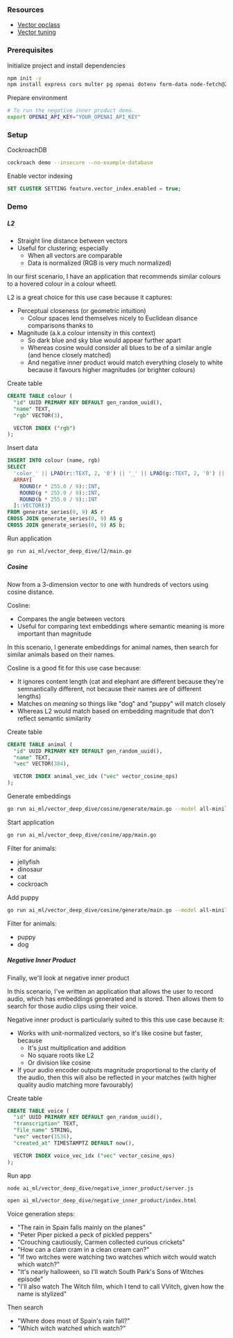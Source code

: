 ### Resources

* [Vector opclass](https://www.cockroachlabs.com/docs/v25.3/vector-indexes#specify-an-opclass)
* [Vector tuning](https://www.cockroachlabs.com/docs/v25.3/vector-indexes#tune-vector-indexes)

### Prerequisites

Initialize project and install dependencies

```sh
npm init -y
npm install express cors multer pg openai dotenv form-data node-fetch@2
```

Prepare environment

```sh
# To run the negative inner product demo.
export OPENAI_API_KEY="YOUR_OPENAI_API_KEY" 
```

### Setup

CockroachDB

```sh
cockroach demo --insecure --no-example-database
```

Enable vector indexing

```sql
SET CLUSTER SETTING feature.vector_index.enabled = true;
```

### Demo

##### L2

* Straight line distance between vectors
* Useful for clustering; especially
  * When all vectors are comparable
  * Data is normalized (RGB is very much normalized)

In our first scenario, I have an application that recommends similar colours to a hovered colour in a colour wheetl.

L2 is a great choice for this use case because it captures:
* Perceptual closeness (or geometric intuition)
  * Colour spaces lend themselves nicely to Euclidean disance comparisons thanks to
* Magnitude (a.k.a colour intensity in this context)
  * So dark blue and sky blue would appear further apart
  * Whereas cosine would consider all blues to be of a similar angle (and hence closely matched)
  * And negative inner product would match everything closely to white because it favours higher magnitudes (or brighter colours)

Create table

```sql
CREATE TABLE colour (
  "id" UUID PRIMARY KEY DEFAULT gen_random_uuid(),
  "name" TEXT,
  "rgb" VECTOR(3),

  VECTOR INDEX ("rgb")
);
```

Insert data

```sql
INSERT INTO colour (name, rgb) 
SELECT 
  'color_' || LPAD(r::TEXT, 2, '0') || '_' || LPAD(g::TEXT, 2, '0') || '_' || LPAD(b::TEXT, 2, '0'), 
  ARRAY[
    ROUND(r * 255.0 / 9)::INT, 
    ROUND(g * 255.0 / 9)::INT, 
    ROUND(b * 255.0 / 9)::INT
  ]::VECTOR(3) 
FROM generate_series(0, 9) AS r 
CROSS JOIN generate_series(0, 9) AS g 
CROSS JOIN generate_series(0, 9) AS b;
```

Run application

```sh
go run ai_ml/vector_deep_dive/l2/main.go
```

##### Cosine

Now from a 3-dimension vector to one with hundreds of vectors using cosine distance.

Cosline:
* Compares the angle between vectors
* Useful for comparing text embeddings where semantic meaning is more important than magnitude

In this scenario, I generate embeddings for animal names, then search for similar animals based on their names.

Cosline is a good fit for this use case because:
* It ignores content length (cat and elephant are different because they're semnantically different, not because their names are of different lengths)
* Matches on _meaning_ so things like "dog" and "puppy" will match closely
* Whereas L2 would match based on embedding magnitude that don't reflect semantic similarity

Create table

```sql
CREATE TABLE animal (
  "id" UUID PRIMARY KEY DEFAULT gen_random_uuid(),
  "name" TEXT,
  "vec" VECTOR(384),

  VECTOR INDEX animal_vec_idx ("vec" vector_cosine_ops)
);
```

Generate embeddings

```sh
go run ai_ml/vector_deep_dive/cosine/generate/main.go --model all-minilm:33m
```

Start application

```sh
go run ai_ml/vector_deep_dive/cosine/app/main.go
```

Filter for animals:

* jellyfish
* dinosaur
* cat
* cockroach

Add puppy

```sh
go run ai_ml/vector_deep_dive/cosine/generate/main.go --model all-minilm:33m --add puppy
```

Filter for animals:

* puppy
* dog

##### Negative Inner Product

Finally, we'll look at negative inner product

In this scenario, I've written an application that allows the user to record audio, which has embeddings generated and is stored. Then allows them to search for those audio clips using their voice.

Negative inner product is particularly suited to this this use case because it:
* Works with unit-normalized vectors, so it's like cosine but faster, because
  * It's just multiplication and addition
  * No square roots like L2
  * Or division like cosine
* If your audio encoder outputs magnitude proportional to the clarity of the audio, then this will also be reflected in your matches (with higher quality audio matching more favourably)

Create table

```sql
CREATE TABLE voice (
  "id" UUID PRIMARY KEY DEFAULT gen_random_uuid(),
  "transcription" TEXT,
  "file_name" STRING,
  "vec" vector(1536),
  "created_at" TIMESTAMPTZ DEFAULT now(),

  VECTOR INDEX voice_vec_idx ("vec" vector_cosine_ops)
);
```

Run app

```sh
node ai_ml/vector_deep_dive/negative_inner_product/server.js

open ai_ml/vector_deep_dive/negative_inner_product/index.html
```

Voice generation steps:
* "The rain in Spain falls mainly on the planes"
* "Peter Piper picked a peck of pickled peppers"
* "Crouching cautiously, Carmen collected curious crickets"
* "How can a clam cram in a clean cream can?"
* "If two witches were watching two watches which witch would watch which watch?"
* "It's nearly halloween, so I'll watch South Park's Sons of Witches episode"
* "I'll also watch The Witch film, which I tend to call VVitch, given how the name is stylized"

Then search

* "Where does most of Spain's rain fall?"
* "Which witch watched which watch?"
